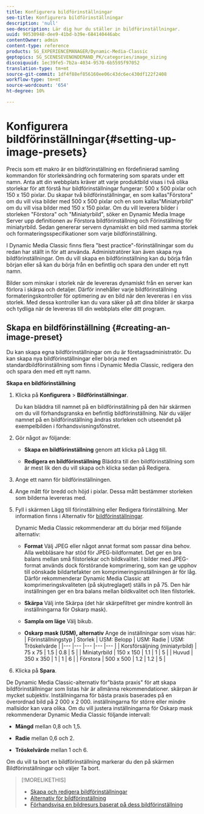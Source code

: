 ```yaml
---
title: Konfigurera bildförinställningar
seo-title: Konfigurera bildförinställningar
description: 'null'
seo-description: Lär dig hur du ställer in bildförinställningar.
uuid: 90530948-dee9-41bd-b39e-684140446abc
contentOwner: admin
content-type: reference
products: SG_EXPERIENCEMANAGER/Dynamic-Media-Classic
geptopics: SG_SCENESEVENONDEMAND_PK/categories/image_sizing
discoiquuid: 1ec39fe5-7b2a-4034-9570-6b5595f97052
translation-type: tm+mt
source-git-commit: 1df4f88ef856160ee06c43dc6ec430df122f2408
workflow-type: tm+mt
source-wordcount: '654'
ht-degree: 10%

---
```



# Konfigurera bildförinställningar{#setting-up-image-presets}

Precis som ett makro är en bildförinställning en fördefinierad samling kommandon för storleksändring och formatering som sparats under ett namn. Anta att din webbplats kräver att varje produktbild visas i två olika storlekar för att förstå hur bildförinställningar fungerar: 500 x 500 pixlar och 150 x 150 pixlar. Du skapar två bildförinställningar, en som kallas&quot;Förstora&quot; om du vill visa bilder med 500 x 500 pixlar och en som kallas&quot;Miniatyrbild&quot; om du vill visa bilder med 150 x 150 pixlar. Om du vill leverera bilder i storleken &quot;Förstora&quot; och &quot;Miniatyrbild&quot;, söker en Dynamic Media Image Server upp definitionen av Förstora bildförinställning och Förinställning för miniatyrbild. Sedan genererar servern dynamiskt en bild med samma storlek och formateringsspecifikationer som varje bildförinställning.

I Dynamic Media Classic finns flera &quot;best practice&quot;-förinställningar som du redan har ställt in för att använda. Administratörer kan även skapa nya bildförinställningar. Om du vill skapa en bildförinställning kan du börja från början eller så kan du börja från en befintlig och spara den under ett nytt namn.

Bilder som minskar i storlek när de levereras dynamiskt från en server kan förlora i skärpa och detaljer. Därför innehåller varje bildförinställning formateringskontroller för optimering av en bild när den levereras i en viss storlek. Med dessa kontroller kan du vara säker på att dina bilder är skarpa och tydliga när de levereras till din webbplats eller ditt program.

## Skapa en bildförinställning {#creating-an-image-preset}

Du kan skapa egna bildförinställningar om du är företagsadministratör. Du kan skapa nya bildförinställningar eller börja med en standardbildförinställning som finns i Dynamic Media Classic, redigera den och spara den med ett nytt namn.

**Skapa en bildförinställning**

1. Klicka på **Konfigurera** > **Bildförinställningar**.

   Du kan bläddra till namnet på en bildförinställning på den här skärmen om du vill förhandsgranska en befintlig bildförinställning. När du väljer namnet på en bildförinställning ändras storleken och utseendet på exempelbilden i förhandsvisningsfönstret.

1. Gör något av följande:

   * **Skapa en bildförinställning** genom att klicka på Lägg till.

   * **Redigera en bildförinställning** Bläddra till den bildförinställning som är mest lik den du vill skapa och klicka sedan på Redigera.

1. Ange ett namn för bildförinställningen.
1. Ange mått för bredd och höjd i pixlar. Dessa mått bestämmer storleken som bilderna levereras med.
1. Fyll i skärmen Lägg till förinställning eller Redigera förinställning. Mer information finns i Alternativ för [bildförinställningar](application-setup.md#image_preset_options).

   Dynamic Media Classic rekommenderar att du börjar med följande alternativ:

   * **Format** Välj JPEG eller något annat format som passar dina behov. Alla webbläsare har stöd för JPEG-bildformatet. Det ger en bra balans mellan små filstorlekar och bildkvalitet. I bilder med JPEG-format används dock förstörande komprimering, som kan ge upphov till oönskade bildartefakter om komprimeringsinställningen är för låg. Därför rekommenderar Dynamic Media Classic att komprimeringskvaliteten (på skjutreglaget) ställs in på 75. Den här inställningen ger en bra balans mellan bildkvalitet och liten filstorlek.

   * **Skärpa** Välj inte Skärpa (det här skärpefiltret ger mindre kontroll än inställningarna för Oskarp mask).

   * **Sampla om läge** Välj bikub.

   * **Oskarp mask (USM), alternativ** Ange de inställningar som visas här:
   | Förinställningstyp | Storlek | USM: Belopp | USM: Radie | USM: Tröskelvärde |
   |--- |--- |--- |--- |--- |
   | Korsförsäljning (miniatyrbild) | 75 x 75 | 1.5 | 0.8 | 5 |
   | Miniatyrbild | 150 x 150 | 1.1 | 1 | 5 |
   | Huvud | 350 x 350 | 1 | 1 | 6 |
   | Förstora | 500 x 500 | 1.2 | 1.2 | 5 |

1. Klicka på **Spara**.

De Dynamic Media Classic-alternativ för&quot;bästa praxis&quot; för att skapa bildförinställningar som listas här är allmänna rekommendationer. skärpan är mycket subjektiv. Inställningarna för bästa praxis baserades på en överordnad bild på 2 000 x 2 000. inställningarna för större eller mindre mallsidor kan vara olika. Om du vill justera inställningarna för Oskarp mask rekommenderar Dynamic Media Classic följande intervall:

* **Mängd** mellan 0,8 och 1,5.

* **Radie** mellan 0,6 och 2.

* **Tröskelvärde** mellan 1 och 6.

Om du vill ta bort en bildförinställning markerar du den på skärmen Bildförinställningar och väljer Ta bort.

>[!MORELIKETHIS]
>
>* [Skapa och redigera bildförinställningar](application-setup.md#creating_and_editing_image_presets)
>* [Alternativ för bildförinställning](application-setup.md#image_preset_options)
>* [Förhandsvisa en bildresurs baserat på dess bildförinställning](previewing-asset.md#previewing_an_image_asset_based_on_its_image_preset)

